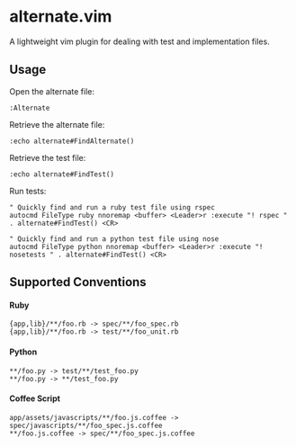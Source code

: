 # alternate.vim

A lightweight vim plugin for dealing with test and implementation files.

## Usage

Open the alternate file:

```vim
:Alternate
```

Retrieve the alternate file:

```vim
:echo alternate#FindAlternate()
```

Retrieve the test file:

```vim
:echo alternate#FindTest()
```

Run tests:

```vim
" Quickly find and run a ruby test file using rspec
autocmd FileType ruby nnoremap <buffer> <Leader>r :execute "! rspec " . alternate#FindTest() <CR>

" Quickly find and run a python test file using nose
autocmd FileType python nnoremap <buffer> <Leader>r :execute "! nosetests " . alternate#FindTest() <CR>
```

## Supported Conventions

#### Ruby

```
{app,lib}/**/foo.rb -> spec/**/foo_spec.rb
{app,lib}/**/foo.rb -> test/**/foo_unit.rb
```

#### Python

```
**/foo.py -> test/**/test_foo.py
**/foo.py -> **/test_foo.py
```

#### Coffee Script

```
app/assets/javascripts/**/foo.js.coffee -> spec/javascripts/**/foo_spec.js.coffee
**/foo.js.coffee -> spec/**/foo_spec.js.coffee
```

